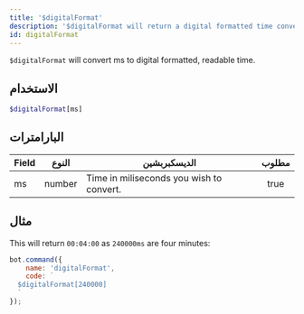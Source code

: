 ```yaml
---
title: '$digitalFormat'
description: '$digitalFormat will return a digital formatted time converted from ms.'
id: digitalFormat
---
```


`$digitalFormat` will convert ms to digital formatted, readable time.

## الاستخدام

```php
$digitalFormat[ms]
```

## البارامترات

| Field | النوع  | الديسكبربشين                             | مطلوب |
| ----- | ------ | ---------------------------------------- |:-----:|
| ms    | number | Time in miliseconds you wish to convert. | true  |

## مثال

This will return `00:04:00` as `240000ms` are four minutes:

```javascript
bot.command({
    name: 'digitalFormat',
    code: `
  $digitalFormat[240000]
  `
});
```
